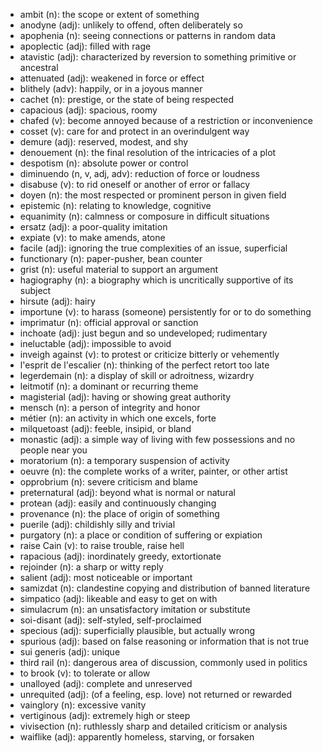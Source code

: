 * ambit (n): the scope or extent of something
* anodyne (adj): unlikely to offend, often deliberately so
* apophenia (n): seeing connections or patterns in random data
* apoplectic (adj): filled with rage
* atavistic (adj): characterized by reversion to something primitive or ancestral
* attenuated (adj): weakened in force or effect
* blithely (adv): happily, or in a joyous manner
* cachet (n): prestige, or the state of being respected
* capacious (adj): spacious, roomy
* chafed (v): become annoyed because of a restriction or inconvenience
* cosset (v): care for and protect in an overindulgent way
* demure (adj): reserved, modest, and shy
* denouement (n): the final resolution of the intricacies of a plot
* despotism (n): absolute power or control
* diminuendo (n, v, adj, adv): reduction of force or loudness
* disabuse (v): to rid oneself or another of error or fallacy
* doyen (n): the most respected or prominent person in given field
* epistemic (n): relating to knowledge, cognitive
* equanimity (n): calmness or composure in difficult situations
* ersatz (adj): a poor-quality imitation
* expiate (v): to make amends, atone
* facile (adj): ignoring the true complexities of an issue, superficial
* functionary (n): paper-pusher, bean counter
* grist (n): useful material to support an argument
* hagiography (n): a biography which is uncritically supportive of its subject
* hirsute (adj): hairy
* importune (v): to harass (someone) persistently for or to do something
* imprimatur (n): official approval or sanction
* inchoate (adj): just begun and so undeveloped; rudimentary
* ineluctable (adj): impossible to avoid
* inveigh against (v): to protest or criticize bitterly or vehemently
* l'esprit de l'escalier (n): thinking of the perfect retort too late
* legerdemain (n): a display of skill or adroitness, wizardry
* leitmotif (n): a dominant or recurring theme
* magisterial (adj): having or showing great authority
* mensch (n): a person of integrity and honor
* métier (n): an activity in which one excels, forte
* milquetoast (adj): feeble, insipid, or bland
* monastic (adj): a simple way of living with few possessions and no people near you
* moratorium (n): a temporary suspension of activity
* oeuvre (n): the complete works of a writer, painter, or other artist
* opprobrium (n): severe criticism and blame
* preternatural (adj): beyond what is normal or natural
* protean (adj): easily and continuously changing
* provenance (n): the place of origin of something
* puerile (adj): childishly silly and trivial
* purgatory (n): a place or condition of suffering or expiation
* raise Cain (v): to raise trouble, raise hell
* rapacious (adj): inordinately greedy, extortionate
* rejoinder (n): a sharp or witty reply
* salient (adj): most noticeable or important
* samizdat (n): clandestine copying and distribution of banned literature
* simpatico (adj): likeable and easy to get on with
* simulacrum (n): an unsatisfactory imitation or substitute
* soi-disant (adj): self-styled, self-proclaimed
* specious (adj): superficially plausible, but actually wrong
* spurious (adj): based on false reasoning or information that is not true
* sui generis (adj): unique
* third rail (n): dangerous area of discussion, commonly used in politics
* to brook (v): to tolerate or allow
* unalloyed (adj): complete and unreserved
* unrequited (adj): (of a feeling, esp. love) not returned or rewarded
* vainglory (n): excessive vanity
* vertiginous (adj): extremely high or steep
* vivisection (n): ruthlessly sharp and detailed criticism or analysis
* waiflike (adj): apparently homeless, starving, or forsaken
